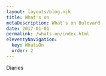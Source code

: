 ```yaml
---
layout: layouts/blog.njk
title: What's on
metaDescription: What's on Bulevard
date: 2017-01-01
permalink: /whats-on/index.html
eleventyNavigation:
  key: WhatsOn
  order: 2
---
```

Diaries